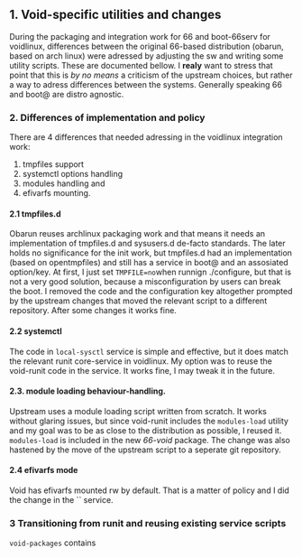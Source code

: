 ## 1. Void-specific utilities and changes

During the packaging and integration work for 66 and boot-66serv for voidlinux, differences between the original 66-based distribution (obarun, based on arch linux) were adressed by adjusting the sw and writing some utility scripts. These are documented bellow.
I **realy** want to stress that point that this is *by no means* a criticism of the upstream choices, but rather a way to adress differences between the systems. Generally speaking 66 and boot@ are distro agnostic.
 
### 2. Differences of implementation and policy

There are 4 differences that needed adressing in the voidlinux integration work:
1. tmpfiles support
2. systemctl options handling
3. modules handling and 
4. efivarfs mounting.

#### 2.1 tmpfiles.d

Obarun reuses archlinux packaging work and that means it needs an implementation of tmpfiles.d and sysusers.d de-facto standards. The later holds no significance for the init work, but tmpfiles.d had an implementation (based on opentmpfiles) and still has a service in boot@ and an assosiated option/key.
At first, I just set `TMPFILE=no`when runnign ./configure, but that is not a very good solution, because a misconfiguration by users can break the boot. I removed the code and the configuration key altogether prompted by the upstream changes that moved the relevant script to a different repository.
After some changes it works fine.

#### 2.2 systemctl

The code in `local-sysctl` service is simple and effective, but it does match the relevant runit core-service in voidlinux. My option was to reuse the void-runit code in the service. It works fine, I may tweak it in the future.

#### 2.3. module loading behaviour-handling.

Upstream uses a module loading script written from scratch. It works without glaring issues, but since void-runit includes the `modules-load` utility and my goal was to be as close to the distribution as possible, I reused it.
`modules-load` is included in the new *66-void* package. The change was also hastened by the move of the upstream script to a seperate git repository.

#### 2.4 efivarfs mode

Void has efivarfs mounted rw by default. That is a matter of policy and I did the change in the `` service.

### 3 Transitioning from runit and reusing existing service scripts

`void-packages` contains 